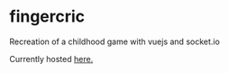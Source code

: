 # fingercric
Recreation of a childhood game with vuejs and socket.io

Currently hosted [here.](http://fingercric.sjsakib.me/)

